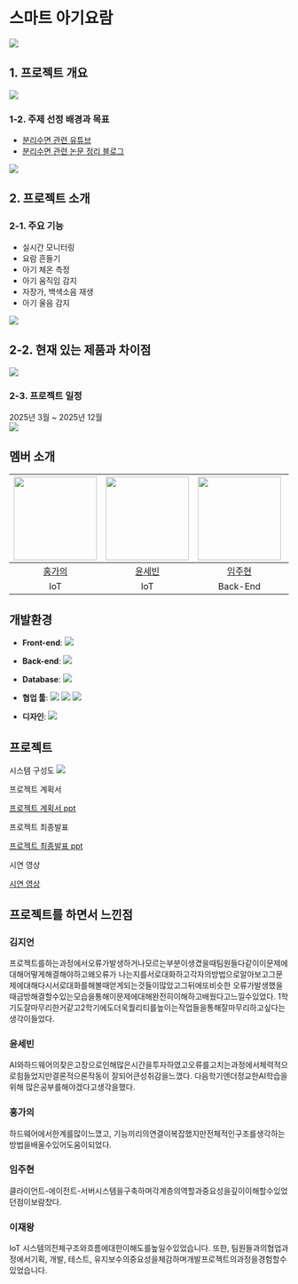 # 스마트 아기요람
<img src="test.png" />

## 1. 프로젝트 개요
<img src="개요2.png" />

### 1-2. 주제 선정 배경과 목표
- [분리수면 관련 유튜브](https://youtu.be/g_63LJGW7_c?si=FR7lXDaP0scf7UYZ)
- [분리수면 관련 논문 정리 블로그](https://cryycrypto.tistory.com/m/67?category=1121145)
 <img src="개요1.png" />

## 2. 프로젝트 소개



### 2-1. 주요 기능
- 실시간 모니터링
- 요람 흔들기
- 아기 체온 측정
- 아기 움직임 감지
- 자장가, 백색소음 재생
- 아기 울음 감지
<img src="기능.png" />


## 2-2. 현재 있는 제품과 차이점
<img src="기능2.png" />

  
### 2-3. 프로젝트 일정
2025년 3월 ~ 2025년 12월  
<img src="일정.png" />

## 멤버 소개
|<img width=150 src="" />|<img width=150 src="" />|<img width=150 src="" />|<img width=150 src="" />|<img width=150 src="" />|
|:----:|:----:|:----:|:----:|:----:|
| [홍가의](https://github.com/) | [윤세빈](https://github.com/) | [임주현](https://github.com/) | [이재왕](https://github.com/) | [김지언](https://github.com/) |
| IoT | IoT | Back-End | Front-End | Front-End |

## 개발환경
- **Front-end**:  <img src="https://img.shields.io/badge/flutter-02569B?style=flat&logo=flutter&logoColor=white"/>

- **Back-end**:  <img src="https://img.shields.io/badge/node.js-339933?style=flat&logo=Node.js&logoColor=white"/>

- **Database**: <img src="https://img.shields.io/badge/mysql-4479A1?style=flat&logo=mysql&logoColor=white"/>

- **협업 툴**: <img src="https://img.shields.io/badge/notion-ffffff?style=flat&logo=notion&logoColor=black"/> <img src="https://img.shields.io/badge/github-1c8139?style=flat&logo=github&logoColor=white"/> <img src="https://img.shields.io/badge/discord-5562ea?style=flat&logo=discord&logoColor=white"/>
- **디자인**: <img src="https://img.shields.io/badge/figma-430098?style=flat&logo=figma&logoColor=white"/>

## 프로젝트
시스템 구성도
<img src="아키텍쳐.png" />

프로젝트 계획서

[프로젝트 계획서 ppt](https://raw.githubusercontent.com/DMU-6team/6team/main/스마트아기요람계획서.pptx)

프로젝트 최종발표

[프로젝트 최종발표 ppt](https://raw.githubusercontent.com/DMU-6team/6team/main/스마트아기요람최종발표.pdf)

시연 영상

[시연 영상](https://raw.githubusercontent.com/DMU-6team/6team/main/시연영상.mp4)


## 프로젝트를 하면서 느낀점
### 김지언
프로젝트를하는과정에서오류가발생하거나모르는부분이생겼을때팀원들다같이이문제에대해어떻게해결해야하고왜오류가
나는지를서로대화하고각자의방법으로알아보고그문제에대해다시서로대화를해볼때얻게되는것들이많았고그뒤에또비슷한
오류가발생했을때금방해결할수있는모습을통해이문제에대해완전히이해하고배웠다고느낄수있었다.
1학기도잘마무리한거같고2학기에도더욱퀄리티를높이는작업들을통해잘마무리하고싶다는생각이들었다.

### 윤세빈
AI와하드웨어의잦은고장으로인해많은시간을투자하였고오류를고치는과정에서체력적으로힘들었지만결론적으론작동이
잘되어큰성취감을느꼈다. 다음학기엔더정교한AI학습을위해 많은공부를해야겠다고생각을했다.

### 홍가의
하드웨어에서한계를많이느꼈고, 기능끼리의연결이복잡했지만전체적인구조를생각하는방법을배울수있어도움이되었다.

### 임주현
클라이언트-에이전트-서버시스템을구축하며각계층의역할과중요성을깊이이해할수있었던점이보람찼다.

### 이재왕
IoT 시스템의전체구조와흐름에대한이해도를높일수있었습니다. 또한, 팀원들과의협업과정에서기획, 개발, 테스트, 
유지보수의중요성을체감하며개발프로젝트의과정을경험할수있었습니다.
